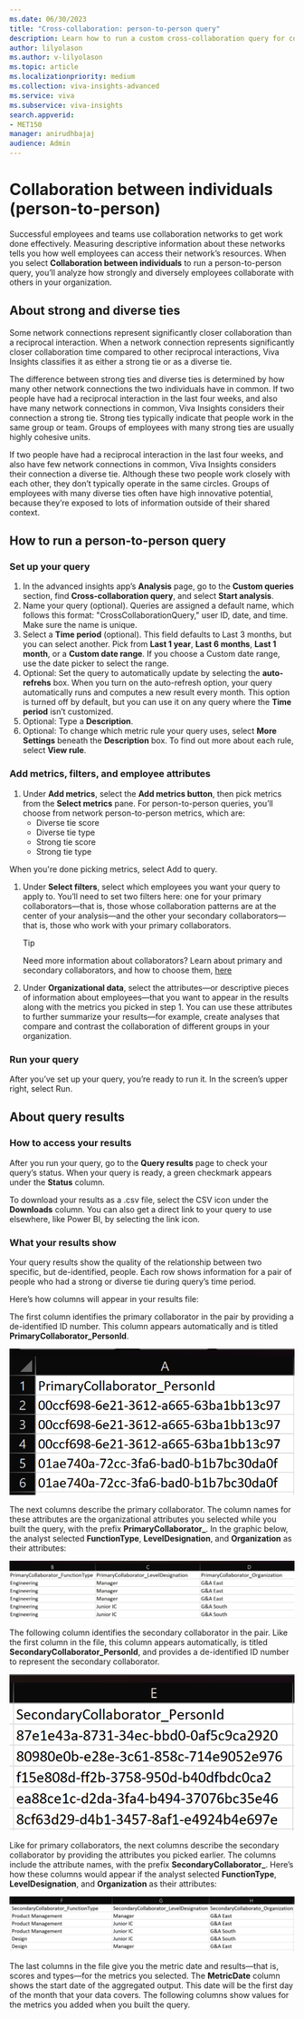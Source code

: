 ```yaml
---
ms.date: 06/30/2023
title: "Cross-collaboration: person-to-person query"
description: Learn how to run a custom cross-collaboration query for collaboration between two individuals in your organization
author: lilyolason
ms.author: v-lilyolason
ms.topic: article
ms.localizationpriority: medium 
ms.collection: viva-insights-advanced 
ms.service: viva 
ms.subservice: viva-insights 
search.appverid: 
- MET150 
manager: anirudhbajaj
audience: Admin
---
```



# Collaboration between individuals (person-to-person)

Successful employees and teams use collaboration networks to get work done effectively. Measuring descriptive information about these networks tells you how well employees can access their network’s resources. When you select **Collaboration between individuals** to run a person-to-person query, you’ll analyze how strongly and diversely employees collaborate with others in your organization.

## About strong and diverse ties

Some network connections represent significantly closer collaboration than a reciprocal interaction. When a network connection represents significantly closer collaboration time compared to other reciprocal interactions, Viva Insights classifies it as either a strong tie or as a diverse tie.
 
The difference between strong ties and diverse ties is determined by how many other network connections the two individuals have in common.
If two people have had a reciprocal interaction in the last four weeks, and also have many network connections in common, Viva Insights considers their connection a strong tie. Strong ties typically indicate that people work in the same group or team. Groups of employees with many strong ties are usually highly cohesive units.

If two people have had a reciprocal interaction in the last four weeks, and also have few network connections in common, Viva Insights considers their connection a diverse tie. Although these two people work closely with each other, they don’t typically operate in the same circles. Groups of employees with many diverse ties often have high innovative potential, because they’re exposed to lots of information outside of their shared context.

## How to run a person-to-person query 

### Set up your query

1.	In the advanced insights app’s **Analysis** page, go to the **Custom queries** section, find **Cross-collaboration query**, and select **Start analysis**.
1.	Name your query (optional). Queries are assigned a default name, which follows this format: "CrossCollaborationQuery," user ID, date, and time. Make sure the name is unique.
3.	Select a **Time period** (optional). This field defaults to Last 3 months, but you can select another. Pick from **Last 1 year**, **Last 6 months**, **Last 1 month**, or a **Custom date range**. If you choose a Custom date range, use the date picker to select the range.  
4.	Optional: Set the query to automatically update by selecting the **auto-refrehs** box. When you turn on the auto-refresh option, your query automatically runs and computes a new result every month. This option is turned off by default, but you can use it on any query where the **Time period** isn’t customized. 
5.	Optional: Type a **Description**.
6.	Optional: To change which metric rule your query uses, select **More Settings** beneath the **Description** box. To find out more about each rule, select **View rule**.

### Add metrics, filters, and employee attributes

1.	Under **Add metrics**, select the **Add metrics button**, then pick metrics from the **Select metrics** pane. For person-to-person queries, you’ll choose from network person-to-person metrics, which are:
    * Diverse tie score
    * Diverse tie type
    * Strong tie score
    * Strong tie type
 
When you're done picking metrics, select Add to query.

1. Under **Select filters**, select which employees you want your query to apply to. You’ll need to set two filters here: one for your primary collaborators—that is, those whose collaboration patterns are at the center of your analysis—and the other your secondary collaborators—that is, those who work with your primary collaborators. 
    >[!Tip]
    Need more information about collaborators? Learn about primary and secondary collaborators, and how to choose them, [here](collaborators.md)

1.	Under **Organizational data**, select the attributes—or descriptive pieces of information about employees—that you want to appear in the results along with the metrics you picked in step 1. You can use these attributes to further summarize your results—for example, create analyses that compare and contrast the collaboration of different groups in your organization.

### Run your query

After you’ve set up your query, you’re ready to run it. In the screen’s upper right, select Run.

## About query results

### How to access your results

After you run your query, go to the **Query results** page to check your query’s status. When your query is ready, a green checkmark appears under the **Status** column.

To download your results as a .csv file, select the CSV icon under the **Downloads** column. You can also get a direct link to your query to use elsewhere, like Power BI, by selecting the link icon.

### What your results show

Your query results show the quality of the relationship between two specific, but de-identified, people. Each row shows information for a pair of people who had a strong or diverse tie during query’s time period.

Here’s how columns will appear in your results file:

The first column identifies the primary collaborator in the pair by providing a de-identified ID number. This column appears automatically and is titled **PrimaryCollaborator_PersonId**. 

![Screenshot](../images/analyst-xc-primary-collab-results.png)
 
The next columns describe the primary collaborator. The column names for these attributes are the organizational attributes you selected while you built the query, with the prefix **PrimaryCollaborator_**. In the graphic below, the analyst selected **FunctionType**, **LevelDesignation**, and **Organization** as their attributes:

![Screenshot](../images/analyst-xc-primary-collab-results-attributes.png)
 
The following column identifies the secondary collaborator in the pair. Like the first column in the file, this column appears automatically, is titled **SecondaryCollaborator_PersonId**, and provides a de-identified ID number to represent the secondary collaborator.

![Screenshot](../images/analyst-xc-secondary-collab-results.png)
 
Like for primary collaborators, the next columns describe the secondary collaborator by providing the attributes you picked earlier. The columns include the attribute names, with the prefix **SecondaryCollaborator_**. Here’s how these columns would appear if the analyst selected **FunctionType**, **LevelDesignation**, and **Organization** as their attributes:

![Screenshot](../images/analyst-xc-secondary-collab-results-attributes.png)
 
The last columns in the file give you the metric date and results—that is, scores and types—for the metrics you selected.
The **MetricDate** column shows the start date of the aggregated output. This date will be the first day of the month that your data covers. The following columns show values for the metrics you added when you built the query. 
 
